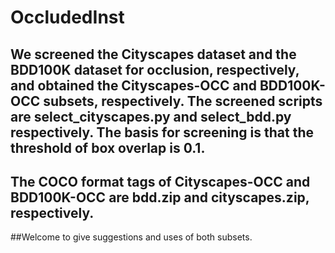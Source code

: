 # OccludedInst
## We screened the Cityscapes dataset and the BDD100K dataset for occlusion, respectively, and obtained the Cityscapes-OCC and BDD100K-OCC subsets, respectively. The screened scripts are select_cityscapes.py and select_bdd.py respectively. The basis for screening is that the threshold of box overlap is 0.1.
## The COCO format tags of Cityscapes-OCC and BDD100K-OCC are bdd.zip and cityscapes.zip, respectively.
##Welcome to give suggestions and uses of both subsets.

